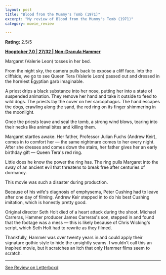 ```yaml
---
layout: post
title: "Blood from the Mummy's Tomb (1971)"
excerpt: "My review of Blood from the Mummy's Tomb (1971)"
category: movie_review

---
```


**Rating:** 2.5/5

<b><a href="https://boxd.it/pOK5i/detail">Hooptober 7.0 | 27/32 | Non-Dracula Hammer</a></b>

Margaret (Valerie Leon) tosses in her bed.

From the night sky, the camera pulls back to expose a cliff face. Into the cliffside, we go to see Queen Tera (Valerie Leon) passed out and dressed in the horniest Egyptian garb imaginable.

A priest drips a black substance into her nose, putting her into a state of suspended animation. They remove her hand and take it outside to feed to wild dogs. The priests lay the cover on her sarcophagus. The hand escapes the dogs, crawling along the sand, the red ring on its finger shimmering in the moonlight. 

Once the priests leave and seal the tomb, a strong wind blows, tearing into their necks like animal bites and killing them.

Margaret startles awake. Her father, Professor Julian Fuchs (Andrew Keir), comes in to comfort her — the same nightmare comes to her every night. After she dresses and comes down the stairs, her father gives her an early birthday gift — Queen Tera's red ring.

Little does he know the power the ring has. The ring pulls Margaret into the sway of an ancient evil that threatens to break free after centuries of dormancy.

This movie was such a disaster during production.

Because of his wife's diagnosis of emphysema, Peter Cushing had to leave after one day of filming. Andrew Keir stepped in to do his best Cushing imitation, which is honestly pretty good.

Original director Seth Holt died of a heart attack during the shoot. Michael Carreras, Hammer producer James Carreras's son, stepped in and found that the footage was a mess — this is likely because of Chris Wicking's script, which Seth Holt had to rewrite as they filmed.

Thankfully, Hammer was over twenty years in and could apply their signature gothic style to hide the unsightly seams. I wouldn't call this an inspired movie, but it scratches an itch that only Hammer films seem to scratch.

<hr>

[See Review on Letterboxd](https://boxd.it/5VHBCv)
